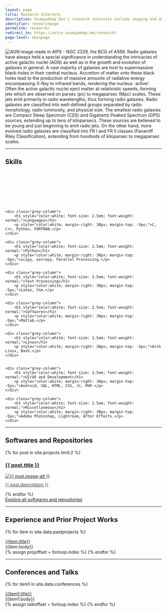 ```yaml
---
layout: page
title: Research Interests
description: Soumyadeep Das's research interests include imaging and analysis of AGN radio interferometric data. He is skilled in CASA, AIPS, and proficient in Python and C.
identifier: researchpage
permalink: research/
redirect_to: https://astro.soumyadeep.me/research/
page-level: mainpage
---
```

<p><span class="image left">
    <picture>
            <source data-srcset="{{ 'assets/images/fr1-public.webp' | absolute_url }}" type="image/webp" >
            <source data-srcset="{{ 'assets/images/fr1-public.jpg' | absolute_url }}" type="image/jpeg" > 
            <img src="{{ 'assets/images/fr1-public-thumb.jpg' | absolute_url }}" alt="AGN image made in AIPS - NGC 2329, the BCG of A569." data-src="{{ 'assets/images/fr1-public.jpg' | absolute_url }}"  class="lazyload" />
          </picture>
</span>
Radio galaxies have always held a special significance in understanding the intricacies of active galactic nuclei (AGN) as well as in the growth and evolution of galaxies in general. A vast majority of galaxies are host to supermassive black-holes in their central nucleus. Accretion of matter onto these black holes lead to the production of massive amounts of radiative energy encompassing X-Ray to infrared bands, rendering the nucleus `active'. Often the active galactic nuclei eject matter at relativistic speeds, forming jets which are observed on parsec (pc) to megaparsec (Mpc) scales. These jets emit primarily in radio wavelengths, thus forming radio galaxies. Radio galaxies are classified into well-defined groups separated by radio morphology, radio luminosity, and physical size. The smallest radio galaxies are Compact Steep Spectrum (CSS) and Gigahertz Peaked Spectrum (GPS) sources, extending up to tens of kiloparsecs. These sources are believed to be young and just beginning to emit radio jets. On the other hand, more evolved radio galaxies are classified into FR I and FR II classes (Fanaroff Riley Classification), extending from hundreds of kiloparsec to megaparsec scales.</p>
<hr>

## Skills

<div class="grey-row">
    <div class="grey-column">
        <h1 style="color:white; font-size: 2.5em; font-weight: normal;">Astronomy</h1>
        <p style="color:white; margin-right: 30px; margin-top: -5px;">AIPS, CASA, SaoImage DS9.</p>
    </div>

    <div class="grey-column">
        <h1 style="color:white; font-size: 2.5em; font-weight: normal;">Languages</h1>
        <p style="color:white; margin-right: 30px; margin-top: -5px;">C, C++, Python, FORTRAN.</p>
    </div>

    <div class="grey-column">
        <h1 style="color:white; font-size: 2.5em; font-weight: normal;">Python</h1>
        <p style="color:white; margin-right: 30px; margin-top: -5px;">scipy, astropy, Parallel Processing.</p>
    </div>

    <div class="grey-column">
        <h1 style="color:white; font-size: 2.5em; font-weight: normal;">Text Processing</h1>
        <p style="color:white; margin-right: 30px; margin-top: -5px;">Latex, Vim.</p>
    </div>

    <div class="grey-column">
        <h1 style="color:white; font-size: 2.5em; font-weight: normal;">Softwares</h1>
        <p style="color:white; margin-right: 30px; margin-top: -5px;">Matlab.</p>
    </div>

    <div class="grey-column">
        <h1 style="color:white; font-size: 2.5em; font-weight: normal;">Linux</h1>
        <p style="color:white; margin-right: 30px; margin-top: -5px;">Arch Linux, Bash.</p>
    </div>


    <div class="grey-column">
        <h1 style="color:white; font-size: 2.5em; font-weight: normal;">UI/UX and Development</h1>
        <p style="color:white; margin-right: 30px; margin-top: -5px;">Android, SQL, HTML, CSS, Js, PHP.</p>
    </div>
    
    <div class="grey-column">
        <h1 style="color:white; font-size: 2.5em; font-weight: normal;">Miscellaneous</h1>
        <p style="color:white; margin-right: 30px; margin-top: -5px;">Adobe Photoshop, Lightroom, After Effects.</p>
    </div>

</div>

<hr>

## Softwares and Repositories

<div  class="posts">
{% for post in site.projects limit:2 %}
<article>
    <a href="{{ post.url | absolute_url }}"><h3>{{ post.title }}</h3></a>
            <a href="{{ post.url | absolute_url }}" class="image">
                <picture>
                <source data-srcset="{{ post.image-webp | absolute_url }}" type="image/webp" >
                <source data-srcset="{{ post.image | absolute_url }}" type="image/jpeg" > 
                <img src="{{ post.image-thumb | absolute_url }}" alt="{{ post.image-alt }}" data-src="{{ post.image | absolute_url }}"  class="lazyload" />
                </picture> 
                <p style="margin-top: 10px; color: #444444;">{{ post.description }}</p>
            </a>
        </article>
  {% endfor %}
</div>
<a href="{{ 'repos' | absolute_url }}" class="button special icon fa-code">Explore all softwares and repositories</a>

<hr>

## Experience and Prior Project Works

{% for item in site.data.pastprojects %}
<div class="panel">
<div class="panel-heading noline" data-toggle="{{forloop.index}}">     
<img alt="" class="panel-heading-question" data-toggle="{{forloop.index}}" src="{{ 'assets/images/circle-icon.png' | absolute_url }}"><a data-toggle="{{forloop.index}}" href="javascript:void(0)">{{item.title}}</a>
</div>
<div class="panel-body hidden-element" data-body="{{forloop.index}}"> 
{{item.body}} 
</div>
</div>
{% assign projoffset = forloop.index %}
{% endfor %}
<hr> 

## Conferences and Talks

{% for item1 in site.data.conferences %}
<div class="panel">
<div class="panel-heading" data-toggle="{{ forloop.index | plus: projoffset }}">     
<img alt="" class="panel-heading-question" data-toggle="{{ forloop.index  | plus: projoffset }}" src="{{ 'assets/images/circle-icon.png' | absolute_url }}"><a data-toggle="{{ forloop.index | plus: projoffset }}" href="javascript:void(0)">{{item1.title}}</a>
</div>
<div class="panel-body hidden-element" data-body="{{forloop.index | plus: projoffset }}"> 
{{item1.body}} 
</div>
</div>
{% assign talkoffset = forloop.index %}
{% endfor %}
